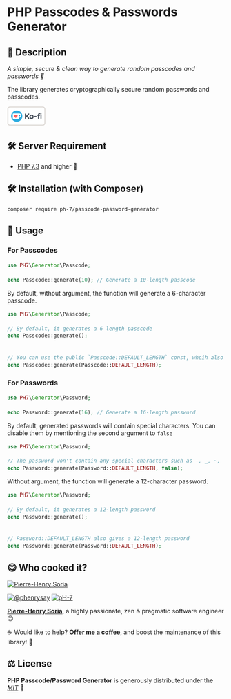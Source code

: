 # PHP Passcodes & Passwords Generator

## 📄 Description

*A simple, secure &amp; clean way to generate random passcodes and passwords 🔑*

The library generates cryptographically secure random passwords and passcodes.

[![Ko Fi - Offer Me A Coffee](media/kofi-logo.png)](https://ko-fi.com/phenry)


## 🛠 Server Requirement

* [PHP 7.3](https://php.net/releases/7_3_0.php) and higher 🚀


## 🛠 Installation (with Composer)

```bash
composer require ph-7/passcode-password-generator
```


## 📄 Usage

###  For Passcodes

```php
use PH7\Generator\Passcode;

echo Passcode::generate(10); // Generate a 10-length passcode
````

By default, without argument, the function will generate a 6-character passcode.
```php
use PH7\Generator\Passcode;

// By default, it generates a 6 length passcode
echo Passcode::generate();


// You can use the public `Passcode::DEFAULT_LENGTH` const, whcih also gives a 6-length passcode
echo Passcode::generate(Passcode::DEFAULT_LENGTH);
````

###  For Passwords

```php
use PH7\Generator\Password;

echo Password::generate(16); // Generate a 16-length password
````

By default, generated passwords will contain special characters. You can disable them by mentioning the second argument to `false`
```php
use PH7\Generator\Password;

// The password won't contain any special characters such as -, _, ~, |, %, ^, !, $, #, @, and ?
echo Password::generate(Password::DEFAULT_LENGTH, false);
````

Without argument, the function will generate a 12-character password.
```php
use PH7\Generator\Password;

// By default, it generates a 12-length password
echo Password::generate();


// Password::DEFAULT_LENGTH also gives a 12-length password
echo Password::generate(Password::DEFAULT_LENGTH);
````


## 😋 Who cooked it?

[![Pierre-Henry Soria](https://s.gravatar.com/avatar/a210fe61253c43c869d71eaed0e90149?s=200)](https://ph7.me "Pierre-Henry Soria personal website")


[![@phenrysay][twitter-image]](https://twitter.com/phenrysay) [![pH-7][github-image]](https://github.com/pH-7)

**[Pierre-Henry Soria](https://ph7.me)**, a highly passionate, zen &amp; pragmatic software engineer 😊

☕️ Would like to help? **[Offer me a coffee](https://ko-fi.com/phenry)**, and boost the maintenance of this library! 💪


## ⚖️ License

**PHP Passcode/Password Generator** is generously distributed under the *[MIT](https://opensource.org/licenses/MIT)* 🎉


<!-- GitHub's Markdown reference links -->
[twitter-image]: https://img.shields.io/badge/Twitter-1DA1F2?style=for-the-badge&logo=twitter&logoColor=white
[github-image]: https://img.shields.io/badge/GitHub-100000?style=for-the-badge&logo=github&logoColor=white
